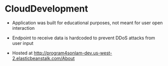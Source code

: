 # CloudDevelopment

- Application was built for educational purposes, not meant for user open interaction
- Endpoint to receive data is hardcoded to prevent DDoS attacks from user input

- Hosted at http://program4sonlam-dev.us-west-2.elasticbeanstalk.com/About
